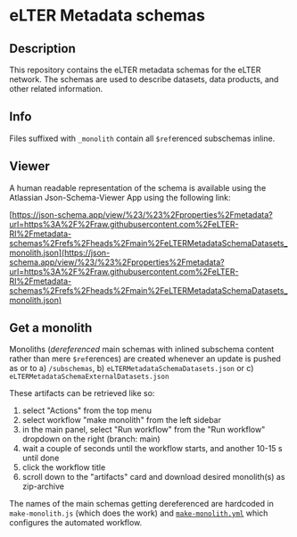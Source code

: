 # eLTER Metadata schemas

## Description
This repository contains the eLTER metadata schemas for the eLTER network. The schemas are used to describe datasets, data products, and other related information.

## Info
Files suffixed with `_monolith` contain all `$ref`erenced subschemas inline.

## Viewer

A human readable representation of the schema is available using the Atlassian Json-Schema-Viewer App using the following link:

[https://json-schema.app/view/%23/%23%2Fproperties%2Fmetadata?url=https%3A%2F%2Fraw.githubusercontent.com%2FeLTER-RI%2Fmetadata-schemas%2Frefs%2Fheads%2Fmain%2FeLTERMetadataSchemaDatasets_monolith.json](https://json-schema.app/view/%23/%23%2Fproperties%2Fmetadata?url=https%3A%2F%2Fraw.githubusercontent.com%2FeLTER-RI%2Fmetadata-schemas%2Frefs%2Fheads%2Fmain%2FeLTERMetadataSchemaDatasets_monolith.json)

## Get a monolith

Monoliths (*dereferenced* main schemas with inlined subschema content rather than mere `$ref`erences) are created whenever an update is 
pushed as or to a) `/subschemas`, b) `eLTERMetadataSchemaDatasets.json` or c) `eLTERMetadataSchemaExternalDatasets.json`

These artifacts can be retrieved like so:
1. select "Actions" from the top menu
2. select workflow "make monolith" from the left sidebar
3. in the main panel, select "Run workflow" from the "Run workflow" dropdown on the right (branch: main)
4. wait a couple of seconds until the workflow starts, and another 10-15 s until done
5. click the workflow title
6. scroll down to the "artifacts" card and download desired monolith(s) as zip-archive

The names of the main schemas getting dereferenced are hardcoded in `make-monolith.js` (which does the work) and [`make-monolith.yml`](https://github.com/eLTER-RI/metadata-schemas/blob/main/.github/workflows/make-monolith.yml) which configures the automated workflow.

